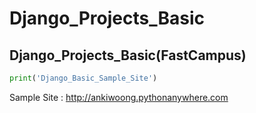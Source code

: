 # Django_Projects_Basic
## Django_Projects_Basic(FastCampus)

```python
print('Django_Basic_Sample_Site')
```

Sample Site : <http://ankiwoong.pythonanywhere.com>
